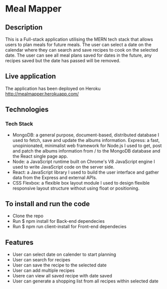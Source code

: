 # Meal Mapper

## Description
This is a Full-stack application utilising the MERN tech stack that allows users to plan meals for future meals. The user can select a date on the calendar where they can search and save recipes to cook on the selected date. The user can see all meal plans saved for dates in the future, any recipes saved but the date has passed will be removed. 

## Live application
The application has been deployed on Heroku <http://mealmapper.herokuapp.com/>

## Technologies
  ### Tech Stack
   * MongoDB: a general purpose, document-based, distributed database I used to fetch, save and update the albums information.
Express: a fast, unopinionated, minimalist web framework for Node.js I used to get, post and patch the albums information from / to the MongoDB database and the React single page app.
   * Node: a JavaScript runtime built on Chrome's V8 JavaScript engine I used to write JavaScript code on the server side.
   * React: a JavaScript library I used to build the user interface and gather data from the Express and external APIs.
   * CSS Flexbox: a flexible box layout module I used to design flexible responsive layout structure without using float or positioning.

## To install and run the code
* Clone the repo 
* Run $ npm install for Back-end dependecies
* Run $ npm run client-install for Front-end dependecies



## Features
- User can select date on calender to start planning
- User can search for recipes
- User can save the recipe to the selected date
- User can add multiple recipes
- Usere can view all saved recipe with date saved
- User can generate a shopping list from all recipes within selected date

